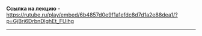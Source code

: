 **Ссылка на лекцию** - https://rutube.ru/play/embed/6b4857d0e9f1a1efdc8d7d1a2e88dea1/?p=GjBri6DrbnDlghEt_FUihg

---

 